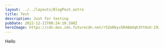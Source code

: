 ```yaml
---
layout: ../../layouts/BlogPost.astro
title: Test
description: Just for testing
pubDate: 2022-12-21T08:24:10.598Z
heroImage: https://cdn.mos.cms.futurecdn.net/r5ZeNkyv5R46mUqh3Yt6xU-1920-80.jpg.webp
---
```

H﻿ello